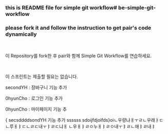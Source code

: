 ### this is README file for simple git workflow# be-simple-git-workflow

### please fork it and follow the instruction to get pair's code dynamically

<br />

이 Repository를 fork한 후 pair와 함께 Simple Git Workflow를 연습하세요.

<br />

이 스프린트는 제출할 필요는 없습니다.

secondYH : 장바구니 기능 추가

0hyunCho : 로그인 기능 추가

0hyunCho : 마이페이지 기능 추


{
secsddddsondYH 기능 추가 ssssss
sdoijfdjoifds}oiㄴ우량냐ㅐㅜㄹㄴ우래ㅑㄷㄴ루ㅐㅑㄷㄴㄹㄷ내ㅜㅑㄹㄷ냐ㅐ
ㄴ우ㅐㅑㄹㅇ누ㅐㅑㄹㅇ내ㅜㅑㄹㄴ애ㅑㄹ내ㅑ
